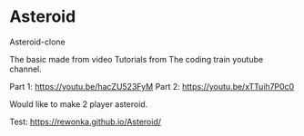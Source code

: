 # Asteroid
Asteroid-clone

The basic made from video Tutorials from The coding train youtube channel.

Part 1: https://youtu.be/hacZU523FyM
Part 2: https://youtu.be/xTTuih7P0c0
    
Would like to make 2 player asteroid.

Test: https://rewonka.github.io/Asteroid/
